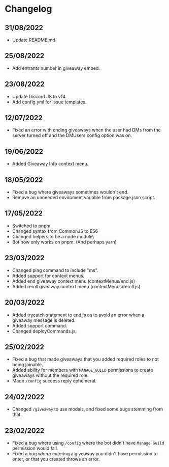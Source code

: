 # Changelog

## 31/08/2022
- Update README.md

## 25/08/2022
- Add entrants number in giveaway embed.

## 23/08/2022

- Update Discord.JS to v14.
- Add config.yml for issue templates.

## 12/07/2022
- Fixed an error with ending giveaways when the user had DMs from the server turned off and the DMUsers config option was on.

## 19/06/2022
- Added Giveaway Info context menu.

## 18/05/2022
- Fixed a bug where giveaways sometimes wouldn't end.
- Remove an unneeded enviroment variable from package.json script.

## 17/05/2022
- Switched to pnpm
- Changed syntax from CommonJS to ES6
- Changed helpers to be a node module\
- Bot now only works on pnpm. (And perhaps yarn)

## 23/03/2022

-   Changed ping command to include "ms".
-   Added support for context menus.
-   Added end giveaway context menu (contextMenus/end.js)
-   Added reroll giveaway context menu (contextMenus/reroll.js)

## 20/03/2022

-   Added trycatch statement to end.js as to avoid an error when a giveaway message is deleted.
-   Added support command.
-   Changed deployCommands.js.

## 25/02/2022

-   Fixed a bug that made giveaways that you added required roles to not being joinable.
-   Added ability for members with `MANAGE_GUILD` permissions to create giveaways without the required role.
-   Made `/config` success reply ephemeral.

## 24/02/2022

-   Changed `/giveaway` to use modals, and fixed some bugs stemming from that.

## 23/02/2022

-   Fixed a bug where using `/config` where the bot didn't have `Manage Guild` permission would fail.
-   Fixed a bug where entering a giveaway you didn't have permission to enter, or that you created throws an error.
